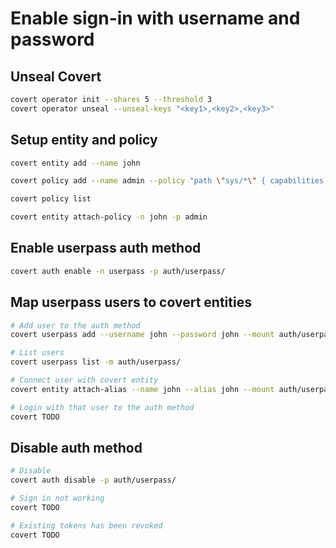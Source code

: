 # Enable sign-in with username and password

## Unseal Covert

```sh
covert operator init --shares 5 --threshold 3
covert operator unseal --unseal-keys "<key1>,<key2>,<key3>"
```

## Setup entity and policy
```sh
covert entity add --name john

covert policy add --name admin --policy "path \"sys/*\" { capabilities = [\"read\",\"update\",\"create\"] }"

covert policy list

covert entity attach-policy -n john -p admin
```

## Enable userpass auth method
```sh
covert auth enable -n userpass -p auth/userpass/
```

## Map userpass users to covert entities

```sh
# Add user to the auth method
covert userpass add --username john --password john --mount auth/userpass/

# List users
covert userpass list -m auth/userpass/

# Connect user with covert entity
covert entity attach-alias --name john --alias john --mount auth/userpass/

# Login with that user to the auth method
covert TODO
```

## Disable auth method

```sh
# Disable
covert auth disable -p auth/userpass/

# Sign in not working
covert TODO

# Existing tokens has been revoked
covert TODO
```